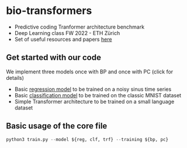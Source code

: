 # bio-transformers

* Predictive coding Tranformer architecture benchmark
* Deep Learning class FW 2022 - ETH Zürich
* Set of useful resources and papers [here](resources.md)

## Get started with our code

We implement three models once with BP and once with PC (click for details)
- Basic [regression model](doc/regression.md) to be trained on a noisy sinus time series
- Basic [classification model](doc/classification.md) to be trained on the classic MNIST dataset
- Simple Transformer architecture to be trained on a small language dataset

## Basic usage of the core file

```python
python3 train.py --model ${reg, clf, trf} --training ${bp, pc} 
```